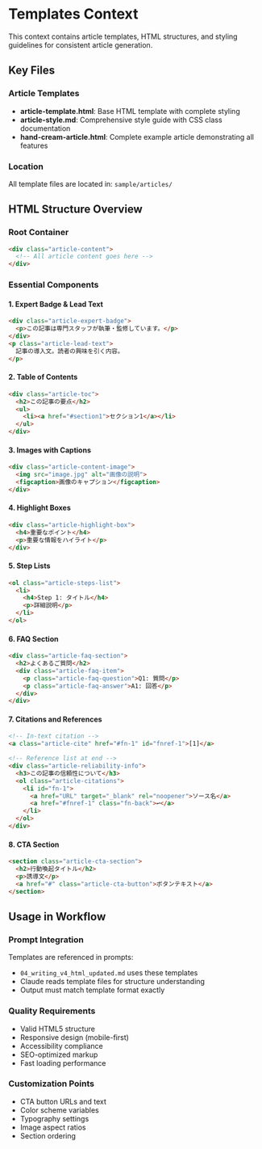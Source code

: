 # Templates Context

This context contains article templates, HTML structures, and styling guidelines for consistent article generation.

## Key Files

### Article Templates
- **article-template.html**: Base HTML template with complete styling
- **article-style.md**: Comprehensive style guide with CSS class documentation
- **hand-cream-article.html**: Complete example article demonstrating all features

### Location
All template files are located in: `sample/articles/`

## HTML Structure Overview

### Root Container
```html
<div class="article-content">
  <!-- All article content goes here -->
</div>
```

### Essential Components

#### 1. Expert Badge & Lead Text
```html
<div class="article-expert-badge">
  <p>この記事は専門スタッフが執筆・監修しています。</p>
</div>
<p class="article-lead-text">
  記事の導入文。読者の興味を引く内容。
</p>
```

#### 2. Table of Contents
```html
<div class="article-toc">
  <h2>この記事の要点</h2>
  <ul>
    <li><a href="#section1">セクション1</a></li>
  </ul>
</div>
```

#### 3. Images with Captions
```html
<div class="article-content-image">
  <img src="image.jpg" alt="画像の説明">
  <figcaption>画像のキャプション</figcaption>
</div>
```

#### 4. Highlight Boxes
```html
<div class="article-highlight-box">
  <h4>重要なポイント</h4>
  <p>重要な情報をハイライト</p>
</div>
```

#### 5. Step Lists
```html
<ol class="article-steps-list">
  <li>
    <h4>Step 1: タイトル</h4>
    <p>詳細説明</p>
  </li>
</ol>
```

#### 6. FAQ Section
```html
<div class="article-faq-section">
  <h2>よくあるご質問</h2>
  <div class="article-faq-item">
    <p class="article-faq-question">Q1: 質問</p>
    <p class="article-faq-answer">A1: 回答</p>
  </div>
</div>
```

#### 7. Citations and References
```html
<!-- In-text citation -->
<a class="article-cite" href="#fn-1" id="fnref-1">[1]</a>

<!-- Reference list at end -->
<div class="article-reliability-info">
  <h3>この記事の信頼性について</h3>
  <ol class="article-citations">
    <li id="fn-1">
      <a href="URL" target="_blank" rel="noopener">ソース名</a>
      <a href="#fnref-1" class="fn-back">↩</a>
    </li>
  </ol>
</div>
```

#### 8. CTA Section
```html
<section class="article-cta-section">
  <h2>行動喚起タイトル</h2>
  <p>誘導文</p>
  <a href="#" class="article-cta-button">ボタンテキスト</a>
</section>
```

## Usage in Workflow

### Prompt Integration
Templates are referenced in prompts:
- `04_writing_v4_html_updated.md` uses these templates
- Claude reads template files for structure understanding
- Output must match template format exactly

### Quality Requirements
- Valid HTML5 structure
- Responsive design (mobile-first)
- Accessibility compliance
- SEO-optimized markup
- Fast loading performance

### Customization Points
- CTA button URLs and text
- Color scheme variables
- Typography settings
- Image aspect ratios
- Section ordering